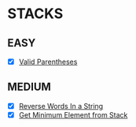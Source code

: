 # STACKS 

## EASY
- [x] [Valid Parentheses](https://leetcode.com/problems/valid-parentheses/)

## MEDIUM
- [x] [Reverse Words In a String](https://leetcode.com/problems/reverse-words-in-a-string/)
- [x] [Get Minimum Element from Stack](https://practice.geeksforgeeks.org/problems/get-minimum-element-from-stack/1)
